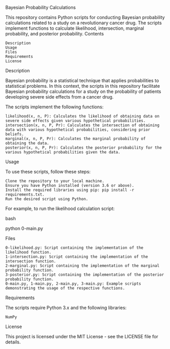 Bayesian Probability Calculations

This repository contains Python scripts for conducting Bayesian probability calculations related to a study on a revolutionary cancer drug. The scripts implement functions to calculate likelihood, intersection, marginal probability, and posterior probability.
Contents

    Description
    Usage
    Files
    Requirements
    License

Description

Bayesian probability is a statistical technique that applies probabilities to statistical problems. In this context, the scripts in this repository facilitate Bayesian probability calculations for a study on the probability of patients developing severe side effects from a cancer drug.

The scripts implement the following functions:

    likelihood(x, n, P): Calculates the likelihood of obtaining data on severe side effects given various hypothetical probabilities.
    intersection(x, n, P, Pr): Calculates the intersection of obtaining data with various hypothetical probabilities, considering prior beliefs.
    marginal(x, n, P, Pr): Calculates the marginal probability of obtaining the data.
    posterior(x, n, P, Pr): Calculates the posterior probability for the various hypothetical probabilities given the data.

Usage

To use these scripts, follow these steps:

    Clone the repository to your local machine.
    Ensure you have Python installed (version 3.6 or above).
    Install the required libraries using pip: pip install -r requirements.txt.
    Run the desired script using Python.

For example, to run the likelihood calculation script:

bash

python 0-main.py

Files

    0-likelihood.py: Script containing the implementation of the likelihood function.
    1-intersection.py: Script containing the implementation of the intersection function.
    2-marginal.py: Script containing the implementation of the marginal probability function.
    3-posterior.py: Script containing the implementation of the posterior probability function.
    0-main.py, 1-main.py, 2-main.py, 3-main.py: Example scripts demonstrating the usage of the respective functions.

Requirements

The scripts require Python 3.x and the following libraries:

    NumPy

License

This project is licensed under the MIT License - see the LICENSE file for details.
